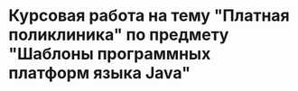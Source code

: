 # Курсовая работа на тему "Платная поликлиника" по предмету "Шаблоны программных платформ языка Java"

